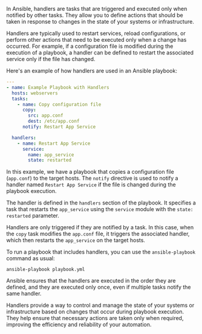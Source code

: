 In Ansible, handlers are tasks that are triggered and executed only when notified by other tasks. They allow you to define actions that should be taken in response to changes in the state of your systems or infrastructure.

Handlers are typically used to restart services, reload configurations, or perform other actions that need to be executed only when a change has occurred. For example, if a configuration file is modified during the execution of a playbook, a handler can be defined to restart the associated service only if the file has changed.

Here's an example of how handlers are used in an Ansible playbook:

```yaml
---
- name: Example Playbook with Handlers
  hosts: webservers
  tasks:
    - name: Copy configuration file
      copy:
        src: app.conf
        dest: /etc/app.conf
      notify: Restart App Service

  handlers:
    - name: Restart App Service
      service:
        name: app_service
        state: restarted
```

In this example, we have a playbook that copies a configuration file (`app.conf`) to the target hosts. The `notify` directive is used to notify a handler named `Restart App Service` if the file is changed during the playbook execution.

The handler is defined in the `handlers` section of the playbook. It specifies a task that restarts the `app_service` using the `service` module with the `state: restarted` parameter.

Handlers are only triggered if they are notified by a task. In this case, when the `copy` task modifies the `app.conf` file, it triggers the associated handler, which then restarts the `app_service` on the target hosts.

To run a playbook that includes handlers, you can use the `ansible-playbook` command as usual:

```plaintext
ansible-playbook playbook.yml
```

Ansible ensures that the handlers are executed in the order they are defined, and they are executed only once, even if multiple tasks notify the same handler.

Handlers provide a way to control and manage the state of your systems or infrastructure based on changes that occur during playbook execution. They help ensure that necessary actions are taken only when required, improving the efficiency and reliability of your automation.